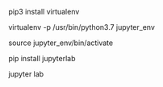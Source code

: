 pip3 install virtualenv

virtualenv -p /usr/bin/python3.7 jupyter_env

source jupyter_env/bin/activate

pip install jupyterlab

jupyter lab
